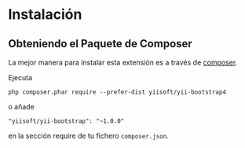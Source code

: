 Instalación
===========

## Obteniendo el Paquete de Composer

La mejor manera para instalar esta extensión es a través de [composer](http://getcomposer.org/download/).

Ejecuta

```
php composer.phar require --prefer-dist yiisoft/yii-bootstrap4
```

o añade

```
"yiisoft/yii-bootstrap": "~1.0.0"
```

en la sección require de tu fichero `composer.json`.

